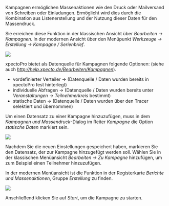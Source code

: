 Kampagnen ermöglichen Massenaktionen wie den Druck oder Mailversand von Schreiben oder Einladungen. Ermöglicht wird dies durch die Kombination aus Listenerstellung und der Nutzung dieser Daten für den Massendruck. 

Sie erreichen diese Funktion in der klassischen Ansicht über *Bearbeiten → Kampagnen*. 
In der modernen Ansicht über den Menüpunkt *Werkzeuge → Erstellung → Kampagne / Serienbrief*.

![](http://xpecto.github.io/docs/xpecto/Bearbeiten/Zu_Kampagne_hinzufuegen/Kampagne_Menueleiste.png)

xpectoPro bietet als Datenquelle für Kampagnen folgende Optionen: (siehe auch *http://help.xpecto.de/Bearbeiten/Kampagnen*).

 - vordefinierter Verteiler -> (Datenquelle / Daten wurden bereits in xpectoPro fest hinterlegt)
 - individuelle Abfragen -> (Datenquelle / Daten wurden bereits unter *Veranstaltungen -> Teilnehmerkreis* bestimmt)
 - statische Daten -> (Datenquelle / Daten wurden über den Tracer selektiert und übernommen)


Um einen Datensatz zu einer Kampagne hinzuzufügen, muss in dem *Kampagnen und Massendruck*-Dialog im Reiter *Kampagne* die Option *statische Daten* markiert sein.

![](http://xpecto.github.io/docs/xpecto/Bearbeiten/Zu_Kampagne_hinzufuegen/Datenquellen.png)

Nachdem Sie die neuen Einstellungen gespeichert haben, markieren Sie den Datensatz, der zur Kampagne hinzugefügt werden soll. Wählen Sie in der klassischen Menüansicht *Bearbeiten → Zu Kampagne* hinzufügen, um zum Beispiel einen Teilnehmer hinzuzufügen.

In der modernen Menüansicht ist die Funktion in der Registerkarte *Berichte und Massenaktionen*, Gruppe *Erstellung* zu finden.

![](http://xpecto.github.io/docs/img/img_1461669901566.png)

Anschließend klicken Sie auf *Start*, um die Kampagne zu starten.
